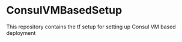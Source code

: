 # ConsulVMBasedSetup
This repository contains the tf setup for setting up Consul VM based deployment
